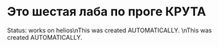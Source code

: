 # Это шестая лаба по проге КРУТА
Status: works on helios\nThis was created AUTOMATICALLY.
\nThis was created AUTOMATICALLY.
